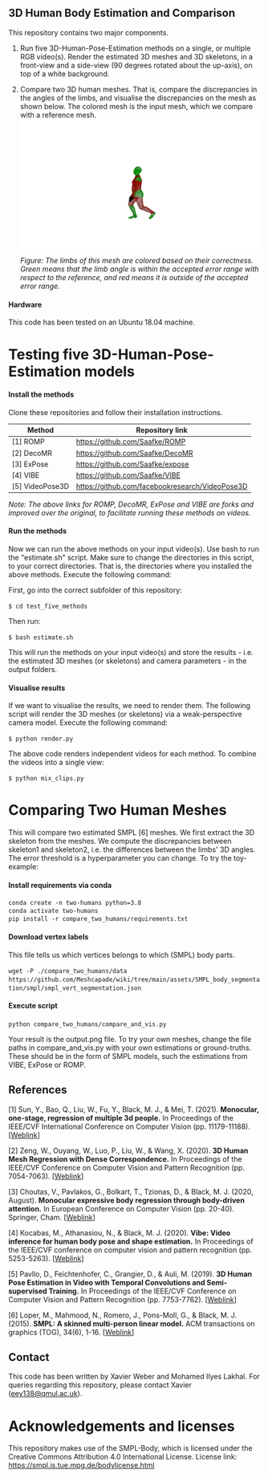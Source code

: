 ## 3D Human Body Estimation and Comparison
This repository contains two major components. 

1. Run five 3D-Human-Pose-Estimation methods on a single, or multiple RGB video(s). Render the estimated 3D meshes and 3D skeletons, in a front-view and a side-view (90 degrees rotated about the up-axis), on top of a white background.

2. Compare two 3D human meshes. That is, compare the discrepancies in the angles of the limbs, and visualise the discrepancies on the mesh as shown below. The colored mesh is the input mesh, which we compare with a reference mesh. 
![Comparing 3D meshes](compare_two_humans/output.png)
_Figure: The limbs of this mesh are colored based on their correctness. Green means that the limb angle is within the accepted error range with respect to the reference, and red means it is outside of the accepted error range._

#### Hardware

This code has been tested on an Ubuntu 18.04 machine.


# Testing five 3D-Human-Pose-Estimation models

#### Install the methods

Clone these repositories and follow their installation instructions.

| Method      		| Repository link |
| ----------------- | ----------------|
| [1] ROMP   		| <https://github.com/Saafke/ROMP>	  |
| [2] DecoMR   		| <https://github.com/Saafke/DecoMR>  |
| [3] ExPose   		| <https://github.com/Saafke/expose>  |
| [4] VIBE   		| <https://github.com/Saafke/VIBE>  |
| [5] VideoPose3D   | <https://github.com/facebookresearch/VideoPose3D>  |

_Note: The above links for ROMP, DecoMR, ExPose and VIBE are forks and improved over the original, to facilitate running these methods on videos._

#### Run the methods

Now we can run the above methods on your input video(s). Use bash to run the "estimate.sh" script. Make sure to change the directories in this script, to your correct directories. That is, the directories where you installed the above methods. Execute the following command:

First, go into the correct subfolder of this repository:

`$ cd test_five_methods`

Then run:

`$ bash estimate.sh` 

This will run the methods on your input video(s) and store the results - i.e. the estimated 3D meshes (or skeletons) and camera parameters - in the output folders.

#### Visualise results

If we want to visualise the results, we need to render them. The following script will render the 3D meshes (or skeletons) via a weak-perspective camera model. Execute the following command:

`$ python render.py`

The above code renders independent videos for each method. To combine the videos into a single view:

`$ python mix_clips.py`


# Comparing Two Human Meshes

This will compare two estimated SMPL [6] meshes. We first extract the 3D skeleton from the meshes. We compute the discrepancies between skeleton1 and skeleton2, i.e. the differences between the limbs' 3D angles. The error threshold is a hyperparameter you can change. To try the toy-example:

#### Install requirements via conda
```
conda create -n two-humans python=3.8
conda activate two-humans
pip install -r compare_two_humans/requirements.txt
```

#### Download vertex labels

This file tells us which vertices belongs to which (SMPL) body parts.

`wget -P ./compare_two_humans/data https://github.com/Meshcapade/wiki/tree/main/assets/SMPL_body_segmentation/smpl/smpl_vert_segmentation.json`

#### Execute script

`python compare_two_humans/compare_and_vis.py`

Your result is the output.png file. To try your own meshes, change the file paths in compare_and_vis.py with your own estimations or ground-truths. These should be in the form of SMPL models, such the estimations from VIBE, ExPose or ROMP.

## References
[1] Sun, Y., Bao, Q., Liu, W., Fu, Y., Black, M. J., & Mei, T. (2021). **Monocular, one-stage, regression of multiple 3d people.** In Proceedings of the IEEE/CVF International Conference on Computer Vision (pp. 11179-11188).[[Weblink](https://openaccess.thecvf.com/content/ICCV2021/html/Sun_Monocular_One-Stage_Regression_of_Multiple_3D_People_ICCV_2021_paper.html)]

[2] Zeng, W., Ouyang, W., Luo, P., Liu, W., & Wang, X. (2020). **3D Human Mesh Regression with Dense Correspondence.** In Proceedings of the IEEE/CVF Conference on Computer Vision and Pattern Recognition (pp. 7054-7063). [[Weblink](https://openaccess.thecvf.com/content_CVPR_2020/html/Zeng_3D_Human_Mesh_Regression_With_Dense_Correspondence_CVPR_2020_paper.html)]

[3] Choutas, V., Pavlakos, G., Bolkart, T., Tzionas, D., & Black, M. J. (2020, August). **Monocular expressive body regression through body-driven attention.** In European Conference on Computer Vision (pp. 20-40). Springer, Cham. [[Weblink](https://expose.is.tue.mpg.de/)]

[4] Kocabas, M., Athanasiou, N., & Black, M. J. (2020). **Vibe: Video inference for human body pose and shape estimation.** In Proceedings of the IEEE/CVF conference on computer vision and pattern recognition (pp. 5253-5263). [[Weblink](https://openaccess.thecvf.com/content_CVPR_2020/html/Kocabas_VIBE_Video_Inference_for_Human_Body_Pose_and_Shape_Estimation_CVPR_2020_paper.html)]

[5] Pavllo, D., Feichtenhofer, C., Grangier, D., & Auli, M. (2019). **3D Human Pose Estimation in Video with Temporal Convolutions and Semi-supervised Training.** In Proceedings of the IEEE/CVF Conference on Computer Vision and Pattern Recognition (pp. 7753-7762). [[Weblink](https://openaccess.thecvf.com/content_CVPR_2019/html/Pavllo_3D_Human_Pose_Estimation_in_Video_With_Temporal_Convolutions_and_CVPR_2019_paper.html)]

[6] Loper, M., Mahmood, N., Romero, J., Pons-Moll, G., & Black, M. J. (2015). **SMPL: A skinned multi-person linear model.** ACM transactions on graphics (TOG), 34(6), 1-16. [[Weblink](https://smpl.is.tue.mpg.de/)]

## Contact
This code has been written by Xavier Weber and Mohamed Ilyes Lakhal. For queries regarding this repository, please contact Xavier (eey138@qmul.ac.uk).

# Acknowledgements and licenses
This repository makes use of the SMPL-Body, which is licensed under the Creative Commons Attribution 4.0 International License. License link: https://smpl.is.tue.mpg.de/bodylicense.html